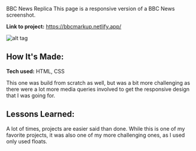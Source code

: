 BBC News Replica
This page is a responsive version of a BBC News screenshot.

**Link to project:** https://bbcmarkup.netlify.app/

![alt tag](https://i.imgur.com/wMHlSrm.png)

## How It's Made:

**Tech used:** HTML, CSS

This one was build from scratch as well, but was a bit more challenging as there were a lot more media queries involved to get the responsive design that I was going for. 

## Lessons Learned:

A lot of times, projects are easier said than done. While this is one of my favorite projects, it was also one of my more challenging ones, as I used only used floats. 
